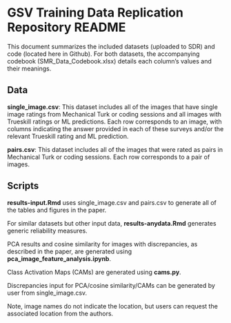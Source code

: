 # GSV Training Data Replication Repository README

This document summarizes the included datasets (uploaded to SDR) and code (located here in Github). For both datasets, the accompanying codebook (SMR_Data_Codebook.xlsx) details each column’s values and their meanings.

## Data
**single_image.csv**: This dataset includes all of the images that have single image ratings from Mechanical Turk or coding sessions and all images with Trueskill ratings or ML predictions. Each row corresponds to an image, with columns indicating the answer provided in each of these surveys and/or the relevant Trueskill rating and ML prediction. 

**pairs.csv**: This dataset includes all of the images that were rated as pairs in Mechanical Turk or coding sessions. Each row corresponds to a pair of images. 

## Scripts
**results-input.Rmd** uses single_image.csv and pairs.csv to generate all of the tables and figures in the paper.

For similar datasets but other input data, **results-anydata.Rmd** generates generic reliability measures.

PCA results and cosine similarity for images with discrepancies, as described in the paper, are generated using **pca_image_feature_analysis.ipynb**. 

Class Activation Maps (CAMs) are generated using **cams.py**.

Discrepancies input for PCA/cosine similarity/CAMs can be generated by user from single_image.csv.

Note, image names do not indicate the location, but users can request the associated location from the authors.



